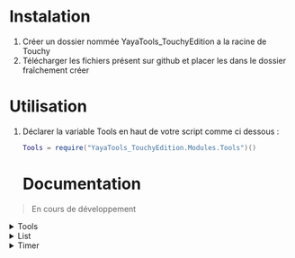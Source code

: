 # Instalation
  1. Créer un dossier nommée YayaTools_TouchyEdition a la racine de Touchy
  2. Télécharger les fichiers présent sur github et placer les dans le dossier fraîchement créer

# Utilisation
  1. Déclarer la variable Tools en haut de votre script comme ci dessous : <br>
     ```lua
     Tools = require("YayaTools_TouchyEdition.Modules.Tools")()
     ```
     # Documentation

> En cours de développement

<details><summary>Tools</summary>
<p>

- Instanciation
```lua
Tools = require("YayaTools_TouchyEdition.Modules.Tools")()
```
- Méthodes
  ---
  ### Tools.dump(paramsA)
    > Transforme une table en une chaine de caractère lisible
    - Params :
      1. Table
  - Exemple :  
  ```lua
  local uneTable = { a = { z = 1 }, b = true, c = 1, d = "d" }
  global:printMessage(Tools.dump(uneTable))
  ```
  ---
</p>
</details>

<details><summary>List</summary>
<p>

- Instanciation
```lua
local maList = Tools.list()
```
- Méthodes
  https://github.com/lalawue/linked-list.lua
</p>
</details>

<details><summary>Timer</summary>
<p>

- Instanciation<br>
  >Instanciation avec la paramètre timeToWait, le timer commence a l'instanciation et durera timeToWait minutes,<br>
  >ou avec les paramètres min, max, le timer commence a l'instanciation et durera pendant un temps aléatoire entre min et max minutes
```lua
local timer = Tools.timer({ timeToWait = 5 })
local timer = Tools.timer({ min = 1, max = 5 })
```
- Méthodes
  ---
  ### Timer:IsFinish()
    > Retourne true si le timer et fini, false dans le cas contraire
  - Exemple :  
  ```lua
  local timer = Tools.timer({ timeToWait = 0 })
  global:printMessage(timer:IsFinish()) --> True
  ```
  ---
</p>
</details>
